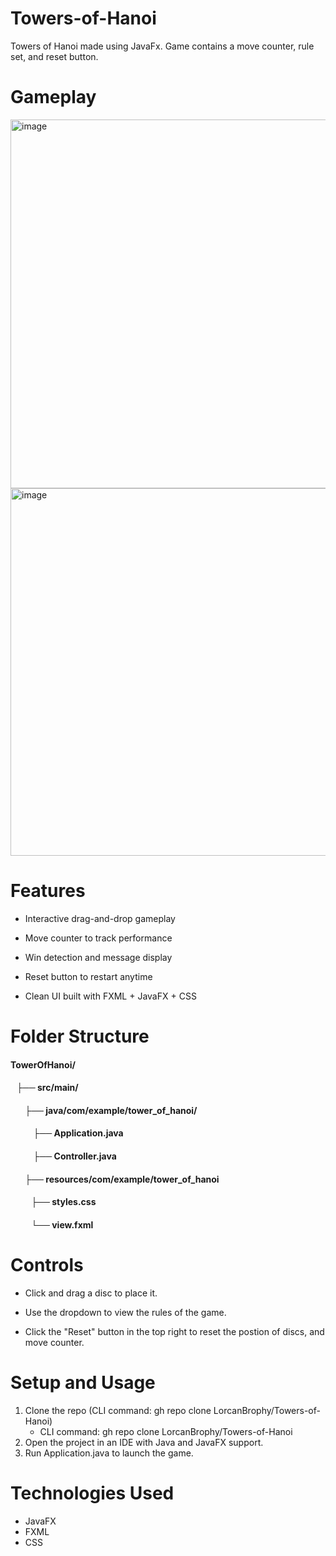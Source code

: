 # Towers-of-Hanoi
Towers of Hanoi made using JavaFx. Game contains a move counter, rule set, and reset button.

# Gameplay
<img width="893" height="590" alt="image" src="https://github.com/user-attachments/assets/f02cfd0f-1363-4731-9095-6eaea34efcfb" />
<img width="896" height="588" alt="image" src="https://github.com/user-attachments/assets/01098482-e5c1-4fa5-b201-82e9ea8e9848" />

# Features
- Interactive drag-and-drop gameplay

- Move counter to track performance

- Win detection and message display

- Reset button to restart anytime

- Clean UI built with FXML + JavaFX + CSS

# Folder Structure

#### TowerOfHanoi/
#### &nbsp;&nbsp;&nbsp;├── src/main/
#### &nbsp;&nbsp;&nbsp;&nbsp;&nbsp;&nbsp;&nbsp;├── java/com/example/tower_of_hanoi/
#### &nbsp;&nbsp;&nbsp;&nbsp;&nbsp;&nbsp;&nbsp;&nbsp;&nbsp;&nbsp;&nbsp;├── Application.java
#### &nbsp;&nbsp;&nbsp;&nbsp;&nbsp;&nbsp;&nbsp;&nbsp;&nbsp;&nbsp;&nbsp;├── Controller.java

#### &nbsp;&nbsp;&nbsp;&nbsp;&nbsp;&nbsp;&nbsp;├── resources/com/example/tower_of_hanoi
#### &nbsp;&nbsp;&nbsp;&nbsp;&nbsp;&nbsp;&nbsp;&nbsp;&nbsp;&nbsp;├── styles.css
#### &nbsp;&nbsp;&nbsp;&nbsp;&nbsp;&nbsp;&nbsp;&nbsp;&nbsp;&nbsp;└── view.fxml

# Controls
- Click and drag a disc to place it.

- Use the dropdown to view the rules of the game.

- Click the "Reset" button in the top right to reset the postion of discs, and move counter.

# Setup and Usage
1. Clone the repo (CLI command: gh repo clone LorcanBrophy/Towers-of-Hanoi)
   - CLI command: gh repo clone LorcanBrophy/Towers-of-Hanoi
3. Open the project in an IDE with Java and JavaFX support.
4. Run Application.java to launch the game.

# Technologies Used
- JavaFX
- FXML
- CSS
